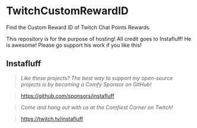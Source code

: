 # TwitchCustomRewardID
Find the Custom Reward ID of Twitch Chat Points Rewards

This repository is for the purpose of hosting! All credit goes to Instafluff! He is awesome! Please go support his work if you like this!

## Instafluff ##
> *Like these projects? The best way to support my open-source projects is by becoming a Comfy Sponsor on GitHub!*

> https://github.com/sponsors/instafluff

> *Come and hang out with us at the Comfiest Corner on Twitch!*

> https://twitch.tv/instafluff
